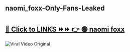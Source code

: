 
 ## naomi_foxx-Only-Fans-Leaked

# <h2><a href="https://clipsfans.com/naomi_foxx&ref=git">🔗 Click to LINKS ⏩⏩ 👉 🟢 naomi foxx </a></h2>

<a href="https://clipsfans.com/naomi_foxx&ref=git" rel="nofollow" data-target="animated-image.originalLink"><img src="https://i.ibb.co.com/xMMVF88/686577567.gif" alt="Viral Video Original" style="max-width: 100%; display: inline-block;" data-target="animated-image.originalImage"></a>
